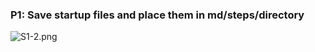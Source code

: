 ### P1: Save startup files and place them in md/steps/directory

![S1-2.png](https://i.imgur.com/8mfVtL5.png)
